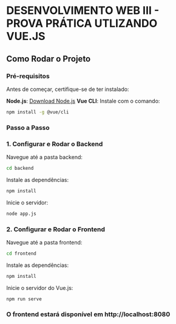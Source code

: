 # DESENVOLVIMENTO WEB III - PROVA PRÁTICA UTLIZANDO VUE.JS

## Como Rodar o Projeto


### Pré-requisitos

Antes de começar, certifique-se de ter instalado:

**Node.js**: [Download Node.js](https://nodejs.org)
**Vue CLI**: Instale com o comando:
```bash
npm install -g @vue/cli
````

### Passo a Passo
### 1. Configurar e Rodar o Backend
Navegue até a pasta backend:
```bash
cd backend
```

Instale as dependências:
```bash
npm install
```

Inicie o servidor:
```bash
node app.js
```

### 2. Configurar e Rodar o Frontend
Navegue até a pasta frontend:
```bash
cd frontend
```

Instale as dependências:
```bash
npm install
```
Inicie o servidor do Vue.js:
```bash
npm run serve
```

### O frontend estará disponível em http://localhost:8080
